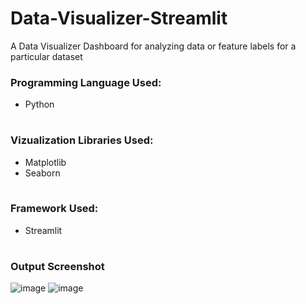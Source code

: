# Data-Visualizer-Streamlit
A Data Visualizer Dashboard for analyzing data or feature labels for a particular dataset

### Programming Language Used:
<table>
  <ul>
    <li>Python</li>
  </ul>
</table>

### Vizualization Libraries Used:
<table>
  <ul>
    <li>Matplotlib</li>
    <li>Seaborn</li>
  </ul>
</table>

### Framework Used:
<table>
  <ul>
    <li>Streamlit</li>
  </ul>
</table>

### Output Screenshot
![image](https://user-images.githubusercontent.com/40735736/198988612-061067e5-d8ef-4ff8-ab27-d88ae69699c9.png)
![image](https://user-images.githubusercontent.com/40735736/198990612-da58838c-d94d-4041-94e5-ae375b7469dc.png)
